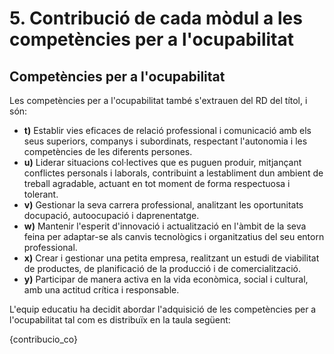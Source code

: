 # 5. Contribució de cada mòdul a les competències per a l'ocupabilitat

## Competències per a l'ocupabilitat

Les competències per a l'ocupabilitat també s'extrauen del RD del títol, i són:

* **t)** Establir vies eficaces de relació professional i comunicació amb els seus superiors, companys i subordinats, respectant l'autonomia i les competències de les diferents persones.
* **u)** Liderar situacions col·lectives que es puguen produir, mitjançant conflictes personals i laborals, contribuint a lestabliment dun ambient de treball agradable, actuant en tot moment de forma respectuosa i tolerant.
* **v)** Gestionar la seva carrera professional, analitzant les oportunitats docupació, autoocupació i daprenentatge.
* **w)** Mantenir l'esperit d'innovació i actualització en l'àmbit de la seva feina per adaptar-se als canvis tecnològics i organitzatius del seu entorn professional.
* **x)** Crear i gestionar una petita empresa, realitzant un estudi de viabilitat de productes, de planificació de la producció i de comercialització.
* **y)** Participar de manera activa en la vida econòmica, social i cultural, amb una actitud crítica i responsable.

L'equip educatiu ha decidit abordar l'adquisició de les competències per a l'ocupabilitat tal com es distribuïx en la taula següent:

{contribucio_co}

<!-- 
Igual  que  en  l'apartat  anterior,  és  important  saber  quines  competències  per  a  l'ocupabilitat es treballaran en cada un dels mòduls professionals per a poder integrar-les coherentment en la programació. 
Aconsellem treballar les competències per a l'ocupabilitat de manera diferent de les 
competències professionals. Com que són competències relacionades amb les habilitats  personals  i  socials  de  les  persones,  no  tenen  una  relació  directa  amb  les 
habilitats específicament professionals i, per tant, no és oportú ponderar el seu pes. Per contra, l'equip educatiu, en funció de la seua experiència, haurà de decidir en quins mòduls  es  poden  treballar  estes  competències  per  ser  més  ajustat  a  les  situacions d'aprenentatge que es plantejaran.

Estes  competències,  fonamentals  per  a  l'acompliment  professional,  han  d'estar 
reflectides  en  rúbriques,  llistes  de  control,  autoavaluacions  i,  en  definitiva  qualsevol 
instrument usat per a l'avaluació en els mòduls que les abordaran. Això és important 
amb l'objectiu d'assegurar que el procés avaluatiu valore tant el desenrotllament tècnic 
com les actituds i les capacitats necessàries per a una inserció laboral. 
-->

